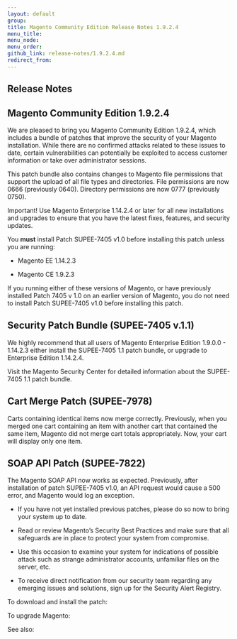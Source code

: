 ```yaml
---
layout: default
group: 
title: Magento Community Edition Release Notes 1.9.2.4
menu_title: 
menu_node: 
menu_order: 
github_link: release-notes/1.9.2.4.md
redirect_from: 
---
```


<h2>Release Notes</h2>
<h2>Magento Community Edition 1.9.2.4</h2>

We are pleased to bring you Magento Community Edition 1.9.2.4, which includes a bundle of patches that improve the security of your Magento installation. While there are no confirmed attacks related to these issues to date, certain vulnerabilities can potentially be exploited to access customer information or take over administrator sessions. 

This patch bundle also contains changes to Magento file permissions that support the upload of all file types and directories. File permissions are now 0666 (previously 0640). Directory permissions are now 0777 (previously 0750). 

Important! Use Magento Enterprise 1.14.2.4 or later for all new installations and upgrades to ensure that you have the latest fixes, features, and security updates.

You <b>must</b> install Patch SUPEE-7405 v1.0 before installing this patch unless you are running:

* Magento EE 1.14.2.3

* Magento CE 1.9.2.3


If you running either of these versions of Magento, or have previously installed Patch 7405 v 1.0  on an earlier version of Magento, you do not need to install Patch SUPEE-7405 v1.0 before installing this patch. 

<h2>Security Patch Bundle (SUPEE-7405 v.1.1)</h2>
We highly recommend that all users of Magento Enterprise Edition 1.9.0.0 - 1.14.2.3 either install the SUPEE-7405 1.1 patch bundle, or upgrade to Enterprise Edition 1.14.2.4. 

Visit the Magento Security Center for detailed information about the SUPEE-7405 1.1 patch bundle.



<h2>Cart Merge Patch (SUPEE-7978)</h2>
Carts containing identical items now merge correctly. Previously, when you merged one cart containing an item with another cart that contained the same item, Magento did not merge cart totals appropriately. Now, your cart will display only one item.  



<h2>SOAP API Patch  (SUPEE-7822)</h2>
The Magento SOAP API now works as expected. Previously, after installation of patch SUPEE-7405 v1.0,  an API request would cause a 500 error, and Magento would log an exception.


* If you have not yet installed previous patches, please do so now to bring your system up to date.

* Read or review Magento’s Security Best Practices and make sure that all safeguards are in place to protect your system from compromise.

* Use this occasion to examine your system for indications of possible attack such as strange administrator accounts, unfamiliar files on the server, etc.

* To receive direct notification from our security team regarding any emerging issues and solutions, sign up for the Security Alert Registry.


To download and install the patch:

To upgrade Magento:

See also:
